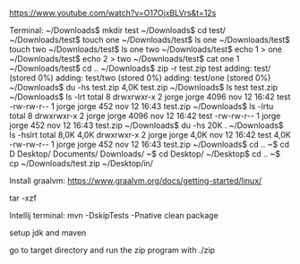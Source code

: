 https://www.youtube.com/watch?v=O17OjxBLVrs&t=12s

Terminal:
~/Downloads$ mkdir test
~/Downloads$ cd test/
~/Downloads/test$ touch one
~/Downloads/test$ ls
one
~/Downloads/test$ touch two
~/Downloads/test$ ls
one  two
~/Downloads/test$ echo 1 > one
~/Downloads/test$ echo 2 > two
~/Downloads/test$ cat one
1
~/Downloads/test$ cd ..
~/Downloads$ zip -r test.zip test
adding: test/ (stored 0%)
adding: test/two (stored 0%)
adding: test/one (stored 0%)
~/Downloads$ du -hs test.zip
4,0K	test.zip
~/Downloads$ ls
test  test.zip
~/Downloads$ ls -lrt
total 8
drwxrwxr-x 2 jorge jorge 4096 nov 12 16:42 test
-rw-rw-r-- 1 jorge jorge  452 nov 12 16:43 test.zip
~/Downloads$ ls -lrtu
total 8
drwxrwxr-x 2 jorge jorge 4096 nov 12 16:42 test
-rw-rw-r-- 1 jorge jorge  452 nov 12 16:43 test.zip
~/Downloads$ du -hs
20K	.
~/Downloads$ ls -hslrt
total 8,0K
4,0K drwxrwxr-x 2 jorge jorge 4,0K nov 12 16:42 test
4,0K -rw-rw-r-- 1 jorge jorge  452 nov 12 16:43 test.zip
~/Downloads$ cd ..
~$ cd D
Desktop/   Documents/ Downloads/
~$ cd Desktop/
~/Desktop$ cd ..
~$ cp ~/Downloads/test.zip ~/Desktop/in/

Install graalvm:
https://www.graalvm.org/docs/getting-started/linux/

tar -xzf 

Intellij terminal:
mvn -DskipTests -Pnative clean package

setup jdk and maven

go to target directory and run the zip program with ./zip
